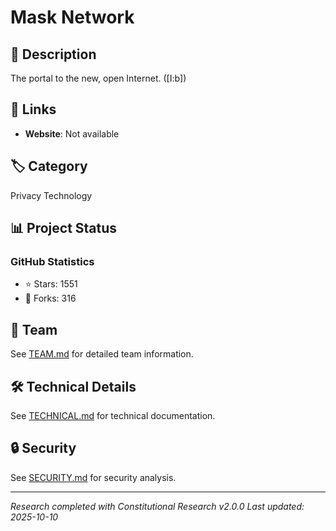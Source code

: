 # Mask Network

## 📝 Description
The portal to the new, open Internet. ([I:b])

## 🔗 Links
- **Website**: Not available


## 🏷️ Category
Privacy Technology

## 📊 Project Status

### GitHub Statistics
- ⭐ Stars: 1551
- 🔀 Forks: 316


## 👥 Team
See [TEAM.md](reports/TEAM.md) for detailed team information.

## 🛠️ Technical Details
See [TECHNICAL.md](reports/technical_analysis.md) for technical documentation.

## 🔒 Security
See [SECURITY.md](reports/SECURITY.md) for security analysis.

---
*Research completed with Constitutional Research v2.0.0*
*Last updated: 2025-10-10*
